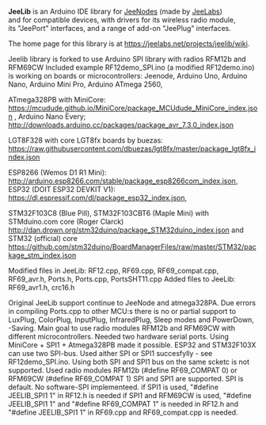 **JeeLib** is an Arduino IDE library for [JeeNodes][1] (made by [JeeLabs][2])  
and for compatible devices, with drivers for its wireless radio module,  
its "JeePort" interfaces, and a range of add-on "JeePlug" interfaces.

The home page for this library is at <https://jeelabs.net/projects/jeelib/wiki>.

[1]: https://jeelabs.net/projects/hardware/wiki
[2]: https://jeelabs.org/

Jeelib library is forked to use Arduino SPI library with radios RFM12b and RFM69CW
Included example RF12demo_SPI.ino (a modified RF12demo.ino) is working on boards or microcontrollers: 
  Jeenode, Arduino Uno, Arduino Nano, Arduino Mini Pro, Arduino ATmega 2560,
  
  ATmega328PB with MiniCore: https://mcudude.github.io/MiniCore/package_MCUdude_MiniCore_index.json ,
  Arduino Nano Every; http://downloads.arduino.cc/packages/package_avr_7.3.0_index.json
  
  LGT8F328 with core LGT8fx boards by buezas: https://raw.githubusercontent.com/dbuezas/lgt8fx/master/package_lgt8fx_index.json
  
  ESP8266 (Wemos D1 R1 Mini): http://arduino.esp8266.com/stable/package_esp8266com_index.json, 
  ESP32 (DOIT ESP32 DEVKIT V1): https://dl.espressif.com/dl/package_esp32_index.json, 
  
  STM32F103C8 (Blue Pill), STM32F103CBT6 (Maple Mini) with 
  STMduino.com core (Roger Clarck) http://dan.drown.org/stm32duino/package_STM32duino_index.json and 
  STM32 (official) core https://github.com/stm32duino/BoardManagerFiles/raw/master/STM32/package_stm_index.json
  
Modified files in JeeLib: RF12.cpp, RF69.cpp, RF69_compat.cpp, RF69_avr.h, Ports.h, Ports.cpp, PortsSHT11.cpp
Added files to JeeLib: RF69_avr1.h, crc16.h

Original JeeLib support continue to JeeNode and atmega328PA. Due errors in compiling Ports.cpp to other MCU:s there is no
or partial support to LuxPlug, ColorPlug, InputPlug, InfraredPlug, Sleep modes and PowerDown, -Saving. 
Main goal to use radio modules RFM12b and RFM69CW with different microcontrollers.
Needed two hardware serial ports. Using MiniCore + SPI1 + Atmega328PB made it possible.
ESP32 and STM32F103X can use two SPI-bus. Used aither SPI or SPI1 succesfylly - see RF12demo_SPI.ino. 
Using both SPI and SPI1 bus on the same scketc is not supported.
Used radio modules RFM12b (#define RF69_COMPAT 0) or RFM69CW (#define RF69_COMPAT 1) 
SPI and SPI1 are supported. SPI is default. No software-SPI implementeed.
if SPI1 is used, "#define JEELIB_SPI1 1" in RF12.h  is needed 
if SPI1 and RFM69CW is used, "#define JEELIB_SPI1 1" and "#define RF69_COMPAT 1" is needed in RF12.h and
"#define JEELIB_SPI1 1" in RF69.cpp and RF69_compat.cpp is needed.
